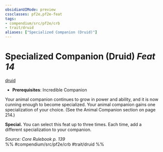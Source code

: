 ```yaml
---
obsidianUIMode: preview
cssclasses: pf2e,pf2e-feat
tags:
- compendium/src/pf2e/crb
- trait/druid
aliases: ["Specialized Companion (Druid)"]
---
```

# Specialized Companion (Druid)  *Feat 14*  
[druid](rules/traits/druid.md "Druid Class Trait")  

- **Prerequisites**: Incredible Companion

Your animal companion continues to grow in power and ability, and it is now cunning enough to become specialized. Your animal companion gains one specialization of your choice. (See the Animal Companion section on page 214.)

**Special.** You can select this feat up to three times. Each time, add a different specialization to your companion.

*Source: Core Rulebook p. 139*  
%% #compendium/src/pf2e/crb #trait/druid %%